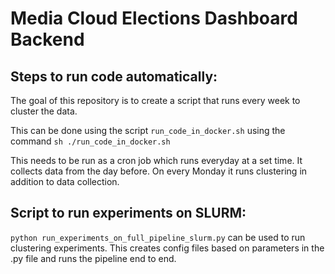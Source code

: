 # Media Cloud Elections Dashboard Backend

## Steps to run code automatically:

The goal of this repository is to create a script that runs every week to cluster the data. 

This can be done using the script ``run_code_in_docker.sh`` using the command ``sh ./run_code_in_docker.sh``

This needs to be run as a cron job which runs everyday at a set time. It collects data from the day before. On every Monday it runs clustering in addition to data collection.

## Script to run experiments on SLURM:

``python run_experiments_on_full_pipeline_slurm.py`` can be used to run clustering experiments. This creates config files based on parameters in the .py file and runs the pipeline end to end.